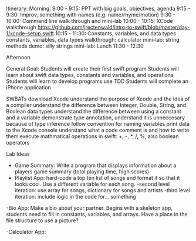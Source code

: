 Itinerary:
Morning: 	9:00 - 9:15:    PPT with big goals, objectives, agenda
		      9:15 - 9:30:    Improv, something with names (e.g. name/rhyme/motion)
          9:30 - 10:00:   Command line walk through and mini-lab
          10:00 - 10:15:  XCode walkthrough
                          https://github.com/jrectenwald/intro-to-swift/blob/master/day-1/xcode-setup.swift
		      10:15 - 11:30:  Constants, variables, and data types
                          constants, variables, data types walkthrough:
                          calculator mini-lab: 
                          string methods demo:
                          silly strings mini-lab:
Lunch 		11:30 - 12:30

Afternoon

General Goal: 
Students will create their first swift program
Students will learn about swift data types, constants and variables, and operations
Students will learn to develop programs use TDD
Students will complete an iPhone application


SWBATs
download Xcode
understand the purpose of Xcode and the idea of a compiler
understand the difference between Integer, Double, String, and Boolean data types 
understand the difference between using a constant and a variable
demonstrate type annotation, understand it is unneccesary because of type inference
follow convention for naming variables
print data to the Xcode console
understand what a code comment is and how to write them
execute mathmatical operations in swift: +, -, *, /, %, also boolean operators



Lab Ideas
- Game Summary: Write a program that displays information about a players game summary (total playing time, high scores)
- Playlist App: hard-code a top ten list of songs and format it so that it looks cool. Use a different variable for each song.
        -second level iteration: use array for songs, dictionary for songs and artists
        -third level iteration: include logic in the code for... something

-Bio App: Make a bio about your partner. Begins with a skeleton app, students need to fill in constants, variables, and arrays. Have a place in the file structure to use a picture? 


-Calculator App: 
